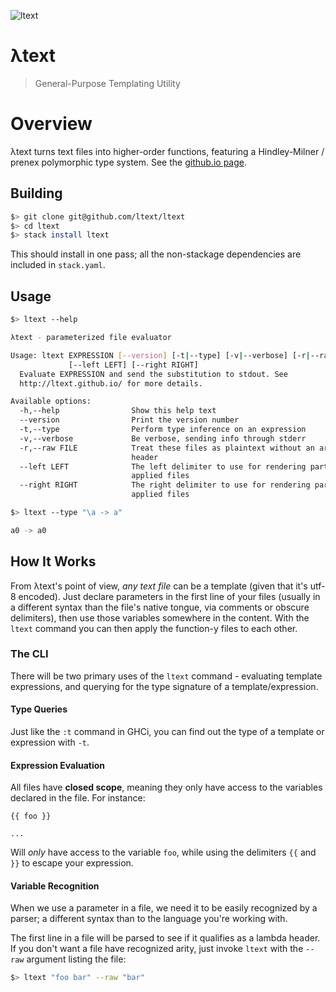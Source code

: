![ltext](https://cdn.rawgit.com/ltext/ltext.github.io/master/logo/ltext.png)

λtext
=====

> General-Purpose Templating Utility

# Overview

λtext turns text files into higher-order functions, featuring a Hindley-Milner /
prenex polymorphic type system. See the [github.io page](http://ltext.github.io/).

## Building

```bash
$> git clone git@github.com/ltext/ltext
$> cd ltext
$> stack install ltext
```

This should install in one pass; all the non-stackage dependencies are included
in `stack.yaml`.

## Usage

```bash
$> ltext --help

λtext - parameterized file evaluator

Usage: ltext EXPRESSION [--version] [-t|--type] [-v|--verbose] [-r|--raw FILE]
             [--left LEFT] [--right RIGHT]
  Evaluate EXPRESSION and send the substitution to stdout. See
  http://ltext.github.io/ for more details.

Available options:
  -h,--help                Show this help text
  --version                Print the version number
  -t,--type                Perform type inference on an expression
  -v,--verbose             Be verbose, sending info through stderr
  -r,--raw FILE            Treat these files as plaintext without an arity
                           header
  --left LEFT              The left delimiter to use for rendering partially
                           applied files
  --right RIGHT            The right delimiter to use for rendering partially
                           applied files

$> ltext --type "\a -> a"

a0 -> a0
```

## How It Works

From λtext's point of view, _any text file_ can be a template (given that
it's utf-8 encoded). Just declare parameters in the first line of
your files (usually in a different syntax than the file's native tongue,
via comments or obscure delimiters), then use those variables somewhere in
the content. With the `ltext` command you can then apply the function-y
files to each other.

### The CLI

There will be two primary uses of the `ltext` command - evaluating template
expressions, and querying for the type signature of a template/expression.

#### Type Queries

Just like the `:t` command in GHCi, you can find out the type of a template or
expression with `-t`.

#### Expression Evaluation

All files have __closed scope__, meaning they only have access to the variables
declared in the file. For instance:

```
{{ foo }}

...
```

Will _only_ have access to the variable `foo`, while using the delimiters `{{`
and `}}` to escape your expression.

#### Variable Recognition

When we use a parameter in a file, we need it to be easily recognized by a parser;
a different syntax than to the language you're working with.

The first line in a file will be parsed to see if it qualifies as a
lambda header. If you don't want a file have recognized arity, just invoke `ltext`
with the `--raw` argument listing the file:

```bash
$> ltext "foo bar" --raw "bar"
```
